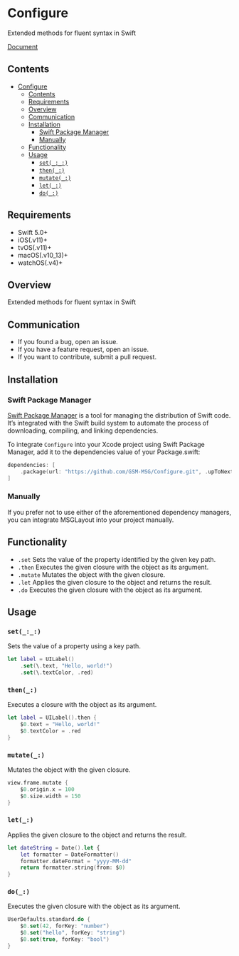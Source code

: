 # Configure
Extended methods for fluent syntax in Swift

[Document](https://gsm-msg.github.io/Configure/documentation/configure/)

## Contents
- [Configure](#configure)
  - [Contents](#contents)
  - [Requirements](#requirements)
  - [Overview](#overview)
  - [Communication](#communication)
  - [Installation](#installation)
    - [Swift Package Manager](#swift-package-manager)
    - [Manually](#manually)
  - [Functionality](#functionality)
  - [Usage](#usage)
    - [`set(_:_:)`](#set__)
    - [`then(_:)`](#then_)
    - [`mutate(_:)`](#mutate_)
    - [`let(_:)`](#let_)
    - [`do(_:)`](#do_)

## Requirements
- Swift 5.0+
- iOS(.v11)+
- tvOS(.v11)+
- macOS(.v10_13)+
- watchOS(.v4)+

## Overview
Extended methods for fluent syntax in Swift

## Communication
- If you found a bug, open an issue.
- If you have a feature request, open an issue.
- If you want to contribute, submit a pull request.

## Installation
### Swift Package Manager
[Swift Package Manager](https://www.swift.org/package-manager/) is a tool for managing the distribution of Swift code. It’s integrated with the Swift build system to automate the process of downloading, compiling, and linking dependencies.

To integrate `Configure` into your Xcode project using Swift Package Manager, add it to the dependencies value of your Package.swift:

```swift
dependencies: [
    .package(url: "https://github.com/GSM-MSG/Configure.git", .upToNextMajor(from: "1.0.0"))
]
```

### Manually
If you prefer not to use either of the aforementioned dependency managers, you can integrate MSGLayout into your project manually.

## Functionality
- `.set` Sets the value of the property identified by the given key path.
- `.then` Executes the given closure with the object as its argument.
- `.mutate` Mutates the object with the given closure.
- `.let` Applies the given closure to the object and returns the result.
- `.do` Executes the given closure with the object as its argument.

## Usage

### `set(_:_:)`
Sets the value of a property using a key path.
```swift
let label = UILabel()
    .set(\.text, "Hello, world!")
    .set(\.textColor, .red)
```

### `then(_:)`
Executes a closure with the object as its argument.
```swift
let label = UILabel().then {
    $0.text = "Hello, world!"
    $0.textColor = .red
}
```

### `mutate(_:)`
Mutates the object with the given closure.
```swift
view.frame.mutate {
    $0.origin.x = 100
    $0.size.width = 150
}
```

### `let(_:)`
Applies the given closure to the object and returns the result.
```swift
let dateString = Date().let {
    let formatter = DateFormatter()
    formatter.dateFormat = "yyyy-MM-dd"
    return formatter.string(from: $0)
}

```

### `do(_:)`
Executes the given closure with the object as its argument.
```swift
UserDefaults.standard.do {
    $0.set(42, forKey: "number")
    $0.set("hello", forKey: "string")
    $0.set(true, forKey: "bool")
}
```
